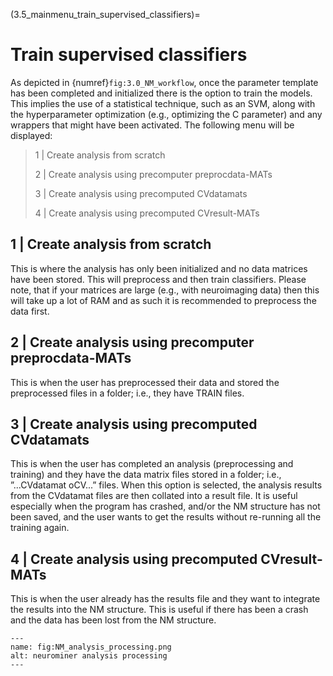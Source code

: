 (3.5_mainmenu_train_supervised_classifiers)=
# Train supervised classifiers

As depicted in {numref}`fig:3.0_NM_workflow`, once the parameter template has been completed and initialized there is the option to train the models. This implies the use of a statistical technique, such as an SVM, along with the hyperparameter optimization (e.g., optimizing the C parameter) and any wrappers that might have been activated. The following menu will be displayed:

> 1 | Create analysis from scratch
>
> 2 | Create analysis using precomputer preprocdata-MATs
>
> 3 | Create analysis using precomputed CVdatamats
>
> 4 | Create analysis using precomputed CVresult-MATs

## 1 | Create analysis from scratch
This is where the analysis has only been initialized and no data matrices have been stored. This will preprocess and then train classifiers. Please note, that if your matrices are large (e.g., with neuroimaging data) then this will take up a lot of RAM and as such it is recommended to preprocess the data first.

## 2 | Create analysis using precomputer preprocdata-MATs
This is when the user has preprocessed their data and stored the preprocessed files in a folder; i.e., they have TRAIN files.

## 3 | Create analysis using precomputed CVdatamats
This is when the user has completed an analysis (preprocessing and training) and they have the data matrix files stored in a folder; i.e., ”...CVdatamat oCV...” files. When this option is selected, the analysis results from the CVdatamat files are then collated into a result file. It is useful especially when the program has crashed, and/or the NM structure has not been saved, and the user wants to get the results without re-running all the training again.

## 4 | Create analysis using precomputed CVresult-MATs
This is when the user already has the results file and they want to integrate the results into the NM structure. This is useful if there has been a crash and the data has been lost from the NM structure.

```{figure} Images/NM_analysis_processing.png
---
name: fig:NM_analysis_processing.png
alt: neurominer analysis processing
---
```
